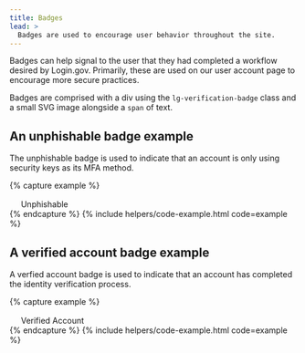 ```yaml
---
title: Badges
lead: >
  Badges are used to encourage user behavior throughout the site.
---
```


Badges can help signal to the user that they had completed a workflow desired by Login.gov. Primarily, these are used on our user account page to encourage more secure practices.

Badges are comprised with a div using the `lg-verification-badge` class and a small SVG image alongside a `span` of text.

## An unphishable badge example

The unphishable badge is used to indicate that an account is only using security keys as its MFA method.

{% capture example %}
<div class="lg-verification-badge">
  <img src="{{ site.baseurl }}/assets/img/alerts/unphishable.svg" role="img" width="16" height="16" alt="" />
  Unphishable
</div>
{% endcapture %}
{% include helpers/code-example.html code=example %}

## A verified account badge example

A verfied account badge is used to indicate that an account has completed the identity verification process.

{% capture example %}
<div class="lg-verification-badge">
  <img src="{{ site.baseurl }}/assets/img/alerts/success.svg" role="img" width="16" height="16" alt="" />
  Verified Account
</div>
{% endcapture %}
{% include helpers/code-example.html code=example %}
